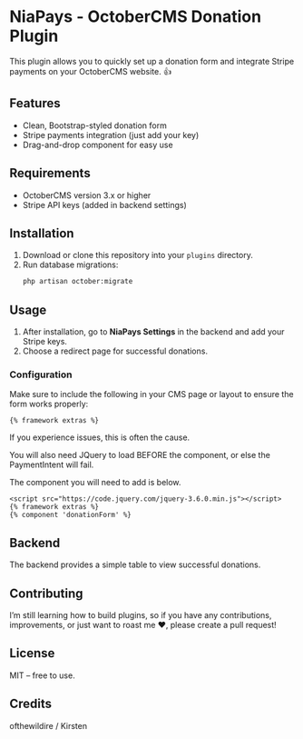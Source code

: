 # NiaPays - OctoberCMS Donation Plugin

This plugin allows you to quickly set up a donation form and integrate Stripe payments on your OctoberCMS website. 👍

## Features

- Clean, Bootstrap-styled donation form
- Stripe payments integration (just add your key)
- Drag-and-drop component for easy use

## Requirements

- OctoberCMS version 3.x or higher
- Stripe API keys (added in backend settings)

## Installation

1. Download or clone this repository into your `plugins` directory.
2. Run database migrations:
   ```bash
   php artisan october:migrate
   ```

## Usage

1. After installation, go to **NiaPays Settings** in the backend and add your Stripe keys.
2. Choose a redirect page for successful donations.

### Configuration

Make sure to include the following in your CMS page or layout to ensure the form works properly:
```
{% framework extras %}
```
If you experience issues, this is often the cause.

You will also need JQuery to load BEFORE the component, or else the PaymentIntent will fail. 

The component you will need to add is below. 

```
<script src="https://code.jquery.com/jquery-3.6.0.min.js"></script>
{% framework extras %}
{% component 'donationForm' %}
```

## Backend

The backend provides a simple table to view successful donations.

## Contributing

I’m still learning how to build plugins, so if you have any contributions, improvements, or just want to roast me ❤️, please create a pull request!

## License

MIT – free to use.

## Credits

ofthewildire / Kirsten
